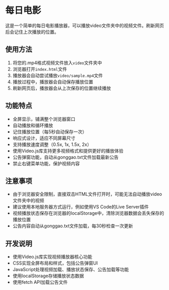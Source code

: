 # 每日电影

这是一个简单的每日电影播放器，可以播放video文件夹中的视频文件。刷新网页后会记住上次播放的位置。

## 使用方法

1. 将您的.mp4格式视频文件放入`video`文件夹中
2. 浏览器打开`index.html`文件
3. 播放器会自动尝试播放`video/sample.mp4`文件
4. 播放过程中，播放器会自动保存播放位置
5. 刷新网页后，播放器会从上次保存的位置继续播放

## 功能特点

- 全屏显示，铺满整个浏览器窗口
- 自动播放和循环播放
- 记住播放位置（每5秒自动保存一次）
- 响应式设计，适应不同屏幕尺寸
- 支持播放速度调整（0.5x, 1x, 1.5x, 2x）
- 使用Video.js库支持更多视频格式和提供更好的播放体验
- 公告弹窗功能，自动从gonggao.txt文件加载最新公告
- 禁止右键菜单功能，保护视频内容

## 注意事项

- 由于浏览器安全限制，直接双击HTML文件打开时，可能无法自动播放video文件夹中的视频
- 建议使用本地服务器方式运行，例如使用VS Code的Live Server插件
- 视频播放状态保存在浏览器的localStorage中，清除浏览器数据会丢失保存的播放位置
- 公告内容自动从gonggao.txt文件加载，每30秒检查一次更新

## 开发说明

- 使用Video.js库实现视频播放器核心功能
- CSS实现全屏布局和样式，包括公告弹窗UI
- JavaScript处理视频加载、播放状态保存、公告加载等功能
- 使用localStorage存储播放状态数据
- 使用fetch API加载公告文件